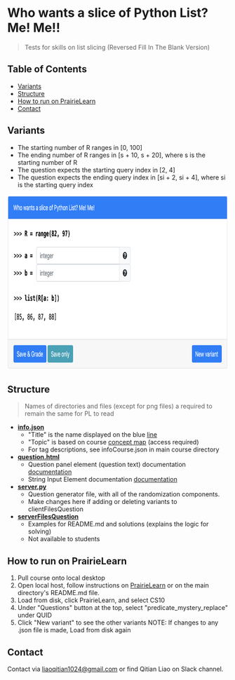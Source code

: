 # Who wants a slice of Python List? Me! Me!! 
> Tests for skills on list slicing (Reversed Fill In The Blank Version) 

## Table of Contents
- [Variants](#variants)
- [Structure](#structure)
- [How to run on PrairieLearn](#how-to-run-on-prairielearn)
- [Contact](#Contact)
​
## Variants
- The starting number of R ranges in [0, 100]
- The ending number of R ranges in [s + 10, s + 20], where s is the starting number of R
- The question expects the starting query index in [2, 4]
- The question expects the ending query index in [si + 2, si + 4], where si is the starting query index

<img src="serverFilesQuestion/demo.png"
width="800" height="400"/>

## Structure
> Names of directories and files (except for png files) a required to remain the same for PL to read
​
- [**info.json**](info.json)
  - "Title" is the name displayed on the blue [line](#part-1)
  - "Topic" is based on course [concept map](https://docs.google.com/document/d/1B4QBVE2CvoQNXok986j8sVsMYb9662Nd8bFI9nIIj4g/edit) (access required)
  - For tag descriptions, see infoCourse.json in main course directory
​
- [**question.html**](question.html)
  - Question panel element (question text) documentation [documentation](https://prairielearn.readthedocs.io/en/latest/elements/#pl-question-panel-element)
  - String Input Element documentation [documentation](https://prairielearn.readthedocs.io/en/latest/elements/#pl-string-input-element)
​
- [**server.py**](server.py)
  - Question generator file, with all of the randomization components.
  - Make changes here if adding or deleting variants to clientFilesQuestion
​
- [**serverFilesQuestion**](serverFilesQuestion)
  - Examples for README.md and solutions (explains the logic for solving)
  - Not available to students

## How to run on PrairieLearn
1. Pull course onto local desktop
2. Open local host, follow instructions on [PrairieLearn](https://prairielearn.readthedocs.io/en/latest/installing/) or on the main directory's README.md file.
3. Load from disk, click PrairieLearn, and select CS10
4. Under "Questions" button at the top, select "predicate_mystery_replace" under QUID
5. Click "New variant" to see the other variants 
NOTE: If changes to any .json file is made, Load from disk again
​

## Contact

Contact via liaoqitian1024@gmail.com or find Qitian Liao on Slack channel. 